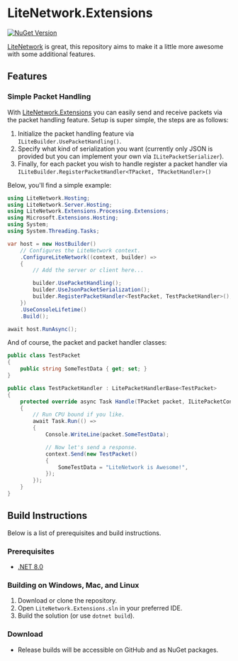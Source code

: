 # LiteNetwork.Extensions

[![NuGet Version](https://img.shields.io/nuget/v/LiteNetwork.Extensions.Processing)](https://www.nuget.org/packages/LiteNetwork.Extensions.Processing)

[LiteNetwork](https://github.com/Eastrall/LiteNetwork) is great, this repository aims to make it a little more awesome with some additional features.

## Features

### Simple Packet Handling

With [LiteNetwork.Extensions](https://github.com/softwareantics/LiteNetwork.Extensions/) you can easily send and receive packets via the packet handling feature. Setup is super simple, the steps are as follows:

1. Initialize the packet handling feature via `ILiteBuilder.UsePacketHandling()`.
2. Specify what kind of serialization you want (currently only JSON is provided but you can implement your own via `ILitePacketSerializer`).
3. Finally, for each packet you wish to handle register a packet handler via `ILiteBuilder.RegisterPacketHandler<TPacket, TPacketHandler>()`

Below, you'll find a simple example:

```csharp
using LiteNetwork.Hosting;
using LiteNetwork.Server.Hosting;
using LiteNetwork.Extensions.Processing.Extensions;
using Microsoft.Extensions.Hosting;
using System;
using System.Threading.Tasks;

var host = new HostBuilder()
    // Configures the LiteNetwork context.
    .ConfigureLiteNetwork((context, builder) =>
    {
        // Add the server or client here...

        builder.UsePacketHandling();
        builder.UseJsonPacketSerialization();
        builder.RegisterPacketHandler<TestPacket, TestPacketHandler>();
    })
    .UseConsoleLifetime()
    .Build();

await host.RunAsync();
```

And of course, the packet and packet handler classes:

```csharp
public class TestPacket
{
    public string SomeTestData { get; set; }
}

public class TestPacketHandler : LitePacketHandlerBase<TestPacket>
{
    protected override async Task Handle(TPacket packet, ILitePacketContext context)
    {
        // Run CPU bound if you like.
        await Task.Run(() =>
        {
            Console.WriteLine(packet.SomeTestData);

            // Now let's send a response.
            context.Send(new TestPacket()
            {
                SomeTestData = "LiteNetwork is Awesome!",
            });
        });
    }
}
```

## Build Instructions

Below is a list of prerequisites and build instructions.

### Prerequisites

 - [.NET 8.0](https://dotnet.microsoft.com/en-us/download/dotnet/8.0)

### Building on Windows, Mac, and Linux

1. Download or clone the repository.
2. Open `LiteNetwork.Extensions.sln` in your preferred IDE.
3. Build the solution (or use `dotnet build`).

### Download

- Release builds will be accessible on GitHub and as NuGet packages.
